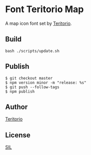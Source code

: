 # Font Teritorio Map

A map icon font set by [Teritorio](teritorio.fr).

## Build

```
bash ./scripts/update.sh
```

## Publish

```
$ git checkout master
$ npm version minor -m "release: %s"
$ git push --follow-tags
$ npm publish
```

## Author

[Teritorio](https://teritorio.fr)

## License

[SIL](LICENSE.md)

